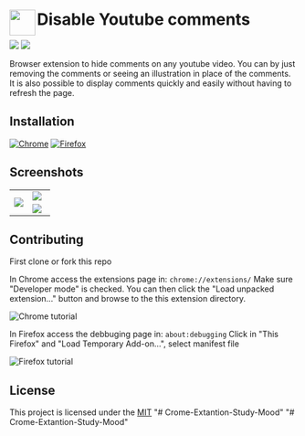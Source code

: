 # <img src="https://i.imgur.com/q7N0NhZ.png" width="45" align="left"> Disable Youtube comments
![](https://img.shields.io/badge/contributions-welcome-brightgreen.svg)
![](https://img.shields.io/github/license/fernandobrscunha/disable-youtube-comments)

Browser extension to hide comments on any youtube video. You can  by just removing the comments or seeing an illustration in place of the comments. It is also possible to display comments quickly and easily without having to refresh the page.


## Installation

[![Chrome](https://i.imgur.com/lpVWGNE.png "Install from the Chrome Web Store")](https://chrome.google.com/webstore/detail/disable-youtube-comments/iogfdkjhecolapobdolaollphpmjojck)
[![Firefox](https://i.imgur.com/itI8FrM.png "Install from Mozilla Add-ons site")](https://addons.mozilla.org/addon/disable-youtube-comments/)



## Screenshots
<table>
    <tbody>
        <tr>
            <td rowspan=2 width="45%"><img src="https://i.imgur.com/CcONDkT.png"/></td>
            <td><img src="https://i.imgur.com/2b7n4N1.png"/></td>
        </tr>
        <tr>
            <td><img src="https://i.imgur.com/HpmIbgE.png"/></td>
        </tr>
    </tbody>
</table>

## Contributing
First clone or fork this repo

In Chrome access the extensions page in: `chrome://extensions/`
Make sure "Developer mode" is checked. You can then click the "Load unpacked extension..." button and browse to the this extension directory.

![Chrome tutorial](https://i.imgur.com/glVzOtx.png)


In Firefox access the debbuging page in: `about:debugging`
Click in "This Firefox" and "Load Temporary Add-on...", select manifest file


![Firefox tutorial](https://i.imgur.com/NAPMUgf.png)

## License
This project is licensed under the [MIT](./LICENSE)
"# Crome-Extantion-Study-Mood" 
"# Crome-Extantion-Study-Mood" 
